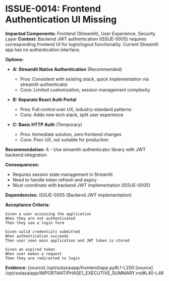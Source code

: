 # ISSUE-0014: Frontend Authentication UI Missing

**Impacted Components:** Frontend (Streamlit), User Experience, Security Layer
**Context:** Backend JWT authentication (ISSUE-0005) requires corresponding frontend UI for login/logout functionality. Current Streamlit app has no authentication interface.

**Options:**
- **A: Streamlit Native Authentication** (Recommended)
  - Pros: Consistent with existing stack, quick implementation via streamlit-authenticator
  - Cons: Limited customization, session management complexity
  
- **B: Separate React Auth Portal**
  - Pros: Full control over UX, industry-standard patterns
  - Cons: Adds new tech stack, split user experience
  
- **C: Basic HTTP Auth** (Temporary)
  - Pros: Immediate solution, zero frontend changes
  - Cons: Poor UX, not suitable for production

**Recommendation:** A - Use streamlit-authenticator library with JWT backend integration

**Consequences:** 
- Requires session state management in Streamlit
- Need to handle token refresh and expiry
- Must coordinate with backend JWT implementation (ISSUE-0005)

**Dependencies:** ISSUE-0005 (Backend JWT implementation)

**Acceptance Criteria:**
```gherkin
Given a user accessing the application
When they are not authenticated
Then they see a login form

Given valid credentials submitted
When authentication succeeds
Then user sees main application and JWT token is stored

Given an expired token
When user makes a request
Then they are redirected to login
```

**Evidence:** 
[source] /opt/sutazaiapp/frontend/app.py#L1-L200
[source] /opt/sutazaiapp/IMPORTANT/PHASE1_EXECUTIVE_SUMMARY.md#L40-L48